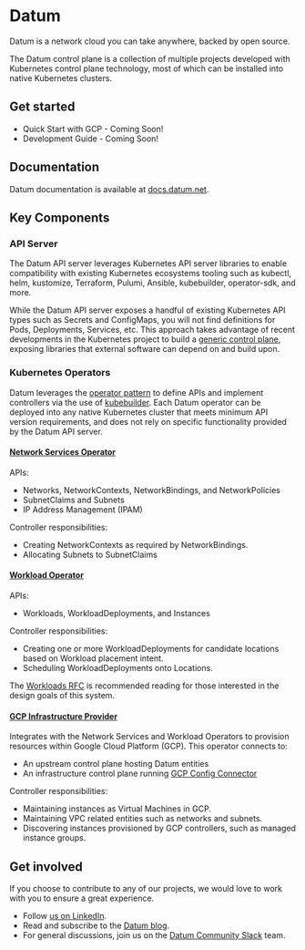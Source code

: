 # Datum

Datum is a network cloud you can take anywhere, backed by open source.

The Datum control plane is a collection of multiple projects developed with
Kubernetes control plane technology, most of which can be installed into native
Kubernetes clusters.

## Get started

- Quick Start with GCP - Coming Soon!
- Development Guide - Coming Soon!

## Documentation

Datum documentation is available at [docs.datum.net](https://docs.datum.net/).

## Key Components

### API Server

The Datum API server leverages Kubernetes API server libraries to enable
compatibility with existing Kubernetes ecosystems tooling such as kubectl, helm,
kustomize, Terraform, Pulumi, Ansible, kubebuilder, operator-sdk, and more.

While the Datum API server exposes a handful of existing Kubernetes API types
such as Secrets and ConfigMaps, you will not find definitions for Pods,
Deployments, Services, etc. This approach takes advantage of recent developments
in the Kubernetes project to build a [generic control plane][kep-4080], exposing
libraries that external software can depend on and build upon.

[kep-4080]: https://github.com/kubernetes/enhancements/tree/master/keps/sig-api-machinery/4080-generic-controlplane

### Kubernetes Operators

Datum leverages the [operator pattern][operator-pattern] to define APIs and implement
controllers via the use of [kubebuilder][kubebuilder]. Each Datum operator can
be deployed into any native Kubernetes cluster that meets minimum API version
requirements, and does not rely on specific functionality provided by the Datum
API server.

[operator-pattern]: https://kubernetes.io/docs/concepts/extend-kubernetes/operator/
[kubebuilder]: https://github.com/kubernetes-sigs/kubebuilder

#### [Network Services Operator](https://github.com/datum-cloud/network-services-operator)

APIs:

- Networks, NetworkContexts, NetworkBindings, and NetworkPolicies
- SubnetClaims and Subnets
- IP Address Management (IPAM)

Controller responsibilities:

- Creating NetworkContexts as required by NetworkBindings.
- Allocating Subnets to SubnetClaims

#### [Workload Operator](https://github.com/datum-cloud/workload-operator)

APIs:

- Workloads, WorkloadDeployments, and Instances

Controller responsibilities:

- Creating one or more WorkloadDeployments for candidate locations based on
  Workload placement intent.
- Scheduling WorkloadDeployments onto Locations.

The [Workloads RFC][workload-rfc] is recommended reading for those interested in
the design goals of this system.

[workload-rfc]: https://github.com/datum-cloud/workload-operator/blob/integration/datum-poc/docs/compute/development/rfcs/workloads/README.md

#### [GCP Infrastructure Provider](https://github.com/datum-cloud/infra-provider-gcp)

Integrates with the Network Services and Workload Operators to provision
resources within Google Cloud Platform (GCP). This operator connects to:

- An upstream control plane hosting Datum entities
- An infrastructure control plane running [GCP Config
  Connector](https://github.com/GoogleCloudPlatform/k8s-config-connector)

Controller responsibilities:

- Maintaining instances as Virtual Machines in GCP.
- Maintaining VPC related entities such as networks and subnets.
- Discovering instances provisioned by GCP controllers, such as managed instance
  groups.

## Get involved

If you choose to contribute to any of our projects, we would love to work with
you to ensure a great experience.

- Follow [us on LinkedIn](https://www.linkedin.com/company/datum-cloud/).
- Read and subscribe to the [Datum blog](https://www.datum.net/blog/).
- For general discussions, join us on the [Datum Community
  Slack](https://inviter.co/datum) team.
